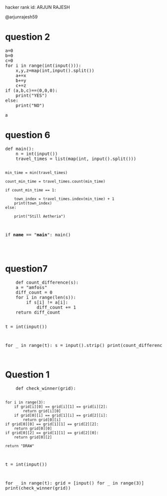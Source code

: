 hacker rank id:
ARJUN RAJESH

@arjunrajesh59


<h1>question 2</h1>
<pre>
a=0
b=0
c=0
for i in range(int(input())):
    x,y,z=map(int,input().split())
    a+=x
    b+=y
    c+=z
if (a,b,c)==(0,0,0):
    print("YES")
else:
    print("NO")
</pre>a



<h1>question 6</h1>
<pre>
def main():
    n = int(input())
    travel_times = list(map(int, input().split()))


    min_time = min(travel_times)

    count_min_time = travel_times.count(min_time)

    if count_min_time == 1:

        town_index = travel_times.index(min_time) + 1
        print(town_index)
    else:
    
        print("Still Aetheria")

if __name__ == "__main__":
    main()
</pre>


<br>

<h1>question7
</h1>
<pre>
    def count_difference(s):
    a = "amfoss"
    diff_count = 0
    for i in range(len(s)):
        if s[i] != a[i]:
            diff_count += 1
    return diff_count


t = int(input())


for _ in range(t):
    s = input().strip()
    print(count_difference(s))

</pre>


<h1>Question 1</h1>
<pre>
    def check_winner(grid):
    
    for i in range(3):
        if grid[i][0] == grid[i][1] == grid[i][2]:
            return grid[i][0]
        if grid[0][i] == grid[1][i] == grid[2][i]:
            return grid[0][i]
    if grid[0][0] == grid[1][1] == grid[2][2]:
        return grid[0][0]
    if grid[0][2] == grid[1][1] == grid[2][0]:
        return grid[0][2]
    
    return "DRAW"


t = int(input())


for _ in range(t):
    grid = [input() for _ in range(3)]
    print(check_winner(grid))

</pre>
